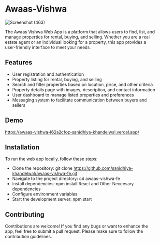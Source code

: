 
# Awaas-Vishwa

![Screenshot (463)](https://github.com/Utkarsh3010/awaas-vishwa-fe/assets/92597547/2ce89471-9f3c-45fa-8926-e8c4ac7fb376)


The Awaas Vishwa Web App is a platform that allows users to find, list, and manage properties for rental, buying, and selling. Whether you are a real estate agent or an individual looking for a property, this app provides a user-friendly interface to meet your needs.


## Features
- User registration and authentication
- Property listing for rental, buying, and selling
- Search and filter properties based on location, price, and other criteria
- Property details page with images, description, and contact information
- User dashboard to manage listed properties and preferences
- Messaging system to facilitate communication between buyers and sellers

## Demo
https://awaas-vishwa-l62a2cfoz-sanidhiya-khandelwal.vercel.app/


## Installation
To run the web app locally, follow these steps:

- Clone the repository: git clone https://github.com/sanidhiya-khandelwal/awaas-vishwa-fe.git
- Navigate to the project directory: cd awaas-vishwa-fe
- Install dependencies: npm install React and Other Neccesary dependencies
- Configure environment variables
- Start the development server: npm start


## Contributing
Contributions are welcome! If you find any bugs or want to enhance the app, feel free to submit a pull request. Please make sure to follow the contribution guidelines.
